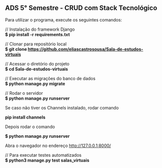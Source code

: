 <h2>ADS 5° Semestre - CRUD com Stack Tecnológico</h2>

Para utilizar o programa, execute os seguintes comandos:

// Instalação do framework Django<br>
<b>$ pip install -r requirements.txt</b>

// Clonar para repositório local<br>
<b>$ git clone https://github.com/eliascastrosousa/Sala-de-estudos-virtuais</b>

// Acessar o diretório do projeto<br>
<b>$ cd Sala-de-estudos-virtuais</b>

// Executar as migrações do banco de dados<br>
<b>$ python manage.py migrate</b>

// Rodar o servidor<br>
<b>$ python manage.py runserver</b>

Se caso não tiver os Channels instalado, rodar comando 

<b> pip install channels </b>

Depois rodar o comando 

<b>$ python manage.py runserver</b>

Abra o navegador no endereço http://127.0.0.1:8000/<br>

// Para executar testes automatizados<br>
<b>$ python3 manage.py test salas_virtuais</b>

